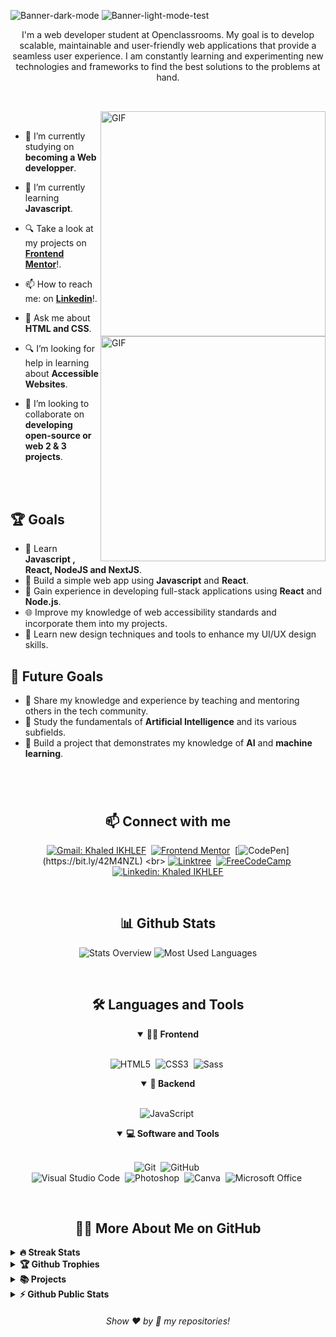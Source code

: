 <!-- Banner -->
![Banner-dark-mode](#gh-dark-mode-only)
![Banner-light-mode-test](#gh-light-mode-only)


<p align="center">
I'm a web developer student at Openclassrooms. My goal is to develop scalable, maintainable and user-friendly web applications that provide a seamless user experience. I am constantly learning and experimenting new technologies and frameworks to find the best solutions to the problems at hand. 
</p>

##

<br>

<!--- Web illustrations by Storyset ( https://storyset.com/web ) --->
<img align="right" alt="GIF" src="#gh-dark-mode-only" width="360px"/>
<img align="right" alt="GIF" src="#gh-light-mode-only" width="360px"/>


<br>



- 🔭 I’m currently studying on **becoming a Web developper**.

- 🌱 I’m currently learning **Javascript**.

- 🔍 Take a look at my projects on [**Frontend Mentor**](https://www.frontendmentor.io/profile/Khaledik)!.

- 📫 How to reach me: on [**Linkedin**](https://linkedin.com/in/khaled-i-8a220b242)!.

- 💬 Ask me about **HTML and CSS**.

- 🔍 I’m looking for help in learning about **Accessible Websites**.

- 👯 I’m looking to collaborate on **developing open-source or web 2 & 3 projects**.


<br>
<br>

## 🏆 Goals

- 📖 Learn  **Javascript , React, NodeJS and NextJS**.
- 📱 Build a simple web app using **Javascript** and **React**.
- 🚀 Gain experience in developing full-stack applications using **React** and **Node.js**.
- 🌐 Improve my knowledge of web accessibility standards and incorporate them into my projects.
- 🎨 Learn new design techniques and tools to enhance my UI/UX design skills.

## 🎯 Future Goals

- 🌟 Share my knowledge and experience by teaching and mentoring others in the tech community.
- 📜 Study the fundamentals of **Artificial Intelligence** and its various subfields.
- 🔨 Build a project that demonstrates my knowledge of **AI** and **machine learning**.




#

<br>

<h2 align="center">📫 Connect with me</h2>

<div align = "center">
    
[![Gmail: Khaled IKHLEF](https://img.shields.io/badge/-gmail-red?style=for-the-badge&logo=Gmail&logoColor=white&link=mailto:khaled.ikhlef2014@gmail.com)](mailto:khaled.ikhlef2014@gmail.com)&nbsp;
[![Frontend Mentor](https://img.shields.io/badge/-Frontend%20Mentor-5F3DC4?style=for-the-badge&logo=FrontendMentor&logoColor=white&link=https://www.frontendmentor.io/profile/Khaledik)](https://bit.ly/3BeBJ1k)&nbsp;
[![CodePen](https://img.shields.io/badge/-CodePen-000000?style=for-the-badge&logo=CodePen&logoColor=white&link=https://codepen.io/Khalik_)](https://bit.ly/42M4NZL)
<br>
[![Linktree](https://img.shields.io/badge/-Linktree-39e09b?&style=for-the-badge&logo=linktree&logoColor=white&link=https://linktr.ee/Khaledik)](https://linktr.ee/Khaledik)&nbsp;
[![FreeCodeCamp](https://img.shields.io/badge/-FreeCodeCamp-0A0A23?style=for-the-badge&logo=FreeCodeCamp&logoColor=white&link=https://www.freecodecamp.org/Khaled_js)](https://bit.ly/3BfEoI7)&nbsp;
[![Linkedin: Khaled IKHLEF](https://img.shields.io/badge/-linkedin-blue?style=for-the-badge&logo=Linkedin&logoColor=white&link=https://linkedin.com/in/khaled-i-8a220b242)](https://linkedin.com/in/khaled-i-8a220b242)
  
</div>

<br>
<h2 align="center">📊 Github Stats</h2>

<div align = "center">

![Stats Overview](https://raw.githubusercontent.com/Khaledik/github-stats/master/generated/overview.svg#gh-dark-mode-only)
![Most Used Languages](https://raw.githubusercontent.com/Khaledik/github-stats/master/generated/languages.svg#gh-dark-mode-only)

</div>
<br>



<div align = "center">

<h2 align="center">🛠️ Languages and Tools</h2>

<details open>
<summary><b>🏄‍♂️ Frontend</b></summary>
<br>
  
![HTML5](https://img.shields.io/badge/-HTML5-E34F26?style=for-the-badge&logo=html5&logoColor=white)&nbsp;
![CSS3](https://img.shields.io/badge/-CSS3-1572B6?style=for-the-badge&logo=css3)&nbsp;
![Sass](https://img.shields.io/badge/-Sass-CC6699?style=for-the-badge&logo=sass&logoColor=white)&nbsp;
</details>

<details open>
<summary><b>🧰 Backend</b></summary>
<br>

![JavaScript](https://img.shields.io/badge/Javascript-F7DF1E.svg?style=for-the-badge&logo=javascript&logoColor=black)&nbsp;
</details>


<details open>
<summary><b>💻 Software and Tools</b></summary>
<br>

![Git](https://img.shields.io/badge/-Git-F05032?style=for-the-badge&logo=git&logoColor=white)&nbsp;
![GitHub](https://img.shields.io/badge/-GitHub-181717?style=for-the-badge&logo=github)&nbsp;
<br>
![Visual Studio Code](https://img.shields.io/badge/-VSCODE-007ACC?style=for-the-badge&&logo=visual-studio-code&logoColor=white)&nbsp;
![Photoshop](https://img.shields.io/badge/Adobe%20Photoshop-31A8FF?style=for-the-badge&logo=Adobe%20Photoshop&logoColor=black)&nbsp;
![Canva](https://img.shields.io/badge/-Canva-00C4CC?style=for-the-badge&logo=canva&logoColor=white)&nbsp;
![Microsoft Office](https://img.shields.io/badge/-MS%20Office-D83B01?style=for-the-badge&logo=microsoft-office&logoColor=white)&nbsp;
</details>

</div>


<br>

<h2 align="center">👨‍💻 More About Me on GitHub</h2>


<details>
<summary><b>🔥 Streak Stats</b></summary>
<br>
<p align="center">
<img src="https://github-readme-streak-stats.herokuapp.com?user=Khaledik&theme=tokyonight-duo&hide_border=true" alt="Khaledik" width="390"/>
</p>
</details>

<details>
<summary><b>🏆 Github Trophies</b></summary>
<br>
<p align="center">
<img src="https://github-profile-trophy.vercel.app/?username=Khaledik&theme=discord" alt="Khaledik" />
</p>
</details>

<details>
<summary><b>📚 Projects</b></summary>
<br>
<p align="left">
<!-- BLOG-POST-LIST:START -->
<a href="https://github.com/Khaledik/booki"><img width="320" src="https://github-readme-stats.vercel.app/api/pin/?username=Khaledik&repo=booki&theme=react&bg_color=161B22&title_color=58A6FF&hide_border=true&icon_color=F8D866&show_icons=false&show_description=false" alt="booki"></a>
<a href="https://github.com/Khaledik/portfolio"><img width="320" src="https://github-readme-stats.vercel.app/api/pin/?username=Khaledik&repo=portfolio&theme=react&bg_color=161B22&title_color=58A6FF&hide_border=true&icon_color=F8D866&show_icons=false&show_description=false" alt="portfolio"></a>

  
  


<!-- BLOG-POST-LIST:END -->
</p>
</details>

<details>
<summary><b>⚡ Github Public Stats</b></summary>
<br>
<p align="center">
<img src="https://github-readme-stats.vercel.app/api?username=Khaledik&show_icons=true&theme=radical&count_private=true" alt="Khaledik" width="420"/>&nbsp;<img src="https://github-readme-stats.vercel.app/api/top-langs/?username=Khaledik&layout=compact&theme=radical" alt="Khaledik" height="165">
</p>
<img src="https://visitor-badge.glitch.me/badge?page_id=Khaledik.Khaledik">
</details>
  
  
<h6 align="center">Show ❤️ by 🌟 my repositories!</h6>
